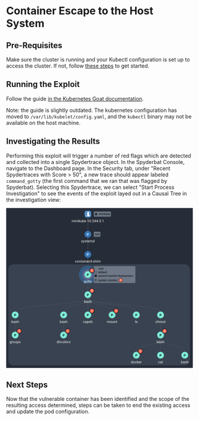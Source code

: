 # Container Escape to the Host System

## Pre-Requisites

Make sure the cluster is running and your Kubectl configuration is set up to access the cluster. If not, follow [these steps](../getting-started.md) to get started.

## Running the Exploit

Follow the guide <a href="https://madhuakula.com/kubernetes-goat/docs/scenarios/scenario-4/container-escape-to-the-host-system-in-kubernetes-containers/welcome" target="_blank">in the Kubernetes Goat documentation</a>.

Note: the guide is slightly outdated. The kubernetes configuration has moved to `/var/lib/kubelet/config.yaml`, and the `kubectl` binary may not be available on the host machine.

## Investigating the Results

Performing this exploit will trigger a number of red flags which are detected and collected into a single Spydertrace object. In the Spyderbat Console, navigate to the Dashboard page. In the Security tab, under "Recent Spydertraces with Score > 50", a new trace should appear labeled `command_gotty` (the first command that we ran that was flagged by Spyderbat). Selecting this Spydertrace, we can select "Start Process Investigation" to see the events of the exploit layed out in a Causal Tree in the investigation view:

![The resulting Spydertrace as it appears in the investagation view](./container-escape.png)

## Next Steps

Now that the vulnerable container has been identified and the scope of the resulting access determined, steps can be taken to end the existing access and update the pod configuration.


